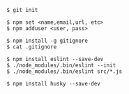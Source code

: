 
    $ git init

    $ npm set <name,email,url, etc>
    $ npm adduser <user, pass>

    $ npm install -g gitignore
    $ cat .gitignore

    $ npm install eslint --save-dev
    $ ./node_modules/.bin/eslint --init 
    $ ./node_modules/.bin/eslint src/*.js

    $ npm install husky --save-dev